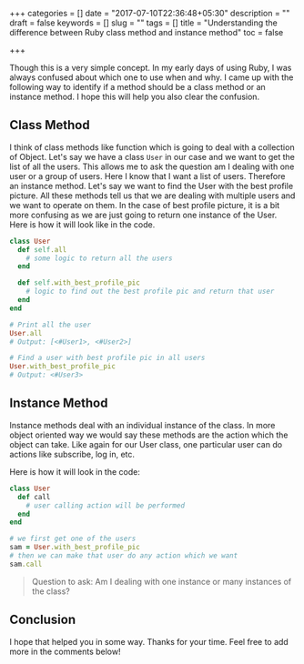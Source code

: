 +++
categories = []
date = "2017-07-10T22:36:48+05:30"
description = ""
draft = false
keywords = []
slug = ""
tags = []
title = "Understanding the difference between Ruby class method and instance method"
toc = false

+++

Though this is a very simple concept. In my early days of using Ruby, I was always confused about which one to use when and why. I came up with the following way to identify if a method should be a class method or an instance method. I hope this will help you also clear the confusion.

## Class Method

I think of class methods like function which is going to deal with a collection of Object. Let's say we have a class `User` in our case and we want to get the list of all the users. This allows me to ask the question am I dealing with one user or a group of users. Here I know that I want a list of users. Therefore an instance method. Let's say we want to find the User with the best profile picture. All these methods tell us that we are dealing with multiple users and we want to operate on them. In the case of best profile picture, it is a bit more confusing as we are just going to return one instance of the User. Here is how it will look like in the code.


```ruby
class User
  def self.all
    # some logic to return all the users
  end

  def self.with_best_profile_pic
    # logic to find out the best profile pic and return that user
  end
end

# Print all the user
User.all
# Output: [<#User1>, <#User2>]

# Find a user with best profile pic in all users
User.with_best_profile_pic
# Output: <#User3>
```

## Instance Method

Instance methods deal with an individual instance of the class. In more object oriented way we would say these methods are the action which the object can take. Like again for our User class, one particular user can do actions like subscribe, log in, etc.

Here is how it will look in the code:

```ruby
class User
  def call
    # user calling action will be performed
  end
end

# we first get one of the users
sam = User.with_best_profile_pic
# then we can make that user do any action which we want
sam.call
```

> Question to ask: Am I dealing with one instance or many instances of the class?

## Conclusion

I hope that helped you in some way. Thanks for your time. Feel free to add more in the comments below!
